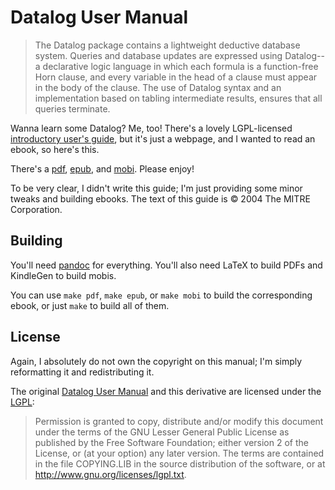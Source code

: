 # Datalog User Manual

> The Datalog package contains a lightweight deductive database
> system. Queries and database updates are expressed using Datalog--a
> declarative logic language in which each formula is a function-free
> Horn clause, and every variable in the head of a clause must appear
> in the body of the clause. The use of Datalog syntax and an
> implementation based on tabling intermediate results, ensures that
> all queries terminate.

Wanna learn some Datalog? Me, too! There's a lovely LGPL-licensed
[introductory user's guide][web], but it's just a webpage, and I
wanted to read an ebook, so here's this.

There's a [pdf], [epub], and [mobi]. Please enjoy!

To be very clear, I didn't write this guide; I'm just providing some
minor tweaks and building ebooks. The text of this guide is &copy;
2004 The MITRE Corporation.

## Building

You'll need [pandoc] for everything. You'll also need LaTeX to build
PDFs and KindleGen to build mobis.

You can use `make pdf`, `make epub`, or `make mobi` to build the
corresponding ebook, or just `make` to build all of them.

## License

Again, I absolutely do not own the copyright on this manual; I'm
simply reformatting it and redistributing it.

The original [Datalog User Manual][web] and this derivative are
licensed under the [LGPL]:

> Permission is granted to copy, distribute and/or modify this
> document under the terms of the GNU Lesser General Public License as
> published by the Free Software Foundation; either version 2 of the
> License, or (at your option) any later version. The terms are
> contained in the file COPYING.LIB in the source distribution of the
> software, or at http://www.gnu.org/licenses/lgpl.txt.

[pdf]: https://github.com/hrs/datalog-user-manual/raw/master/ebooks/datalog-user-manual.pdf
[epub]: https://github.com/hrs/datalog-user-manual/raw/master/ebooks/datalog-user-manual.epub
[mobi]: https://github.com/hrs/datalog-user-manual/raw/master/ebooks/datalog-user-manual.mobi
[web]: http://www.ccs.neu.edu/home/ramsdell/tools/datalog/datalog.html
[pandoc]: http://johnmacfarlane.net/pandoc/
[LGPL]: http://www.gnu.org/licenses/lgpl.txt
